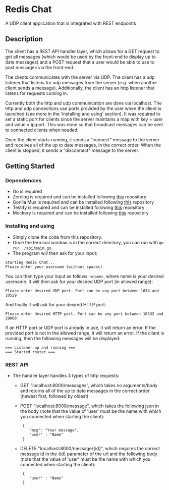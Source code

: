 # Redis Chat

A UDP client application that is integrated with REST endpoints

## Description

The client has a REST API handler layer, which allows for a GET request to get all messages (which would be used by the front-end to display up to date messages) and a POST request that a user would be able to use to post messages via the front-end.

The clients communicates with the server via UDP. The client has a udp listener that listens for udp messages from the server (e.g. when another client sends a message). Additionally, 
the client has an http listener that listens for requests coming in.

Currently both the http and udp communication are done via localhost. The http and udp connections use ports provided by the user when the client is launched (see more in the 'installing and using' section).
It was required to set a static port for clients since the server maintains a map with key = user and value = ip:port. This was done so that broadcast messages can be sent to connected clients when needed. 

Once the client starts running, it sends a "connect" message to the server and receives all of the up to date messages, in the correct order. When the client is stopped, it sends a "disconnect" message to the server.

## Getting Started

### Dependencies

* Go is required
* Zerolog is required and can be installed following [this](https://github.com/rs/zerolog) repository
* Gorilla Mux is required and can be installed following [this](https://github.com/gorilla/mux) repository
* Testify is required and can be installed following [this](github.com/stretchr/testify/mock) repository
* Mockery is required and can be installed following [this](github.com/stretchr/testify/assert) repository

### Installing and using

* Simply clone the code from this repository.
* Once the terminal window is in the correct directory, you can run with ```go run ./api/main.go```.
* The program will then ask for your input:
```
Starting Redis Chat...
Please enter your username (without spaces)
```

You can then type your input as follows: ```<name>```, where name is your desired username. It will then ask for your desired UDP port (in allowed range):
```
Please enter desired UDP port. Port can be any port between 1054 and 10529
```

And finally it will ask for your desired HTTP port:
```
Please enter desired HTTP port. Port can be any port between 10532 and 20000
```

If an HTTP port or UDP port is already in use, it will return an error. If the provided port is not in the allowed range, it will return an error. If the client is running, then the following messages will be displayed:

```
=== Listener up and running ===
=== Started router ===
```

### REST API

* The handler layer handles 3 types of http requests: 
   - GET "localhost:8000/messages", which takes no arguments/body and returns all of the up to date messages in the correct order (newest first, followed by oldest)
   
   - POST "localhost:8000/message", which takes the following json in the body (note that the value of 'user' must be the name with which you connected when starting the client):
      ```
       {
          "msg": "Your message",
          "user" : "Name" 
       }
      ```
   - DELETE "localhost:8000/message/{id}", which requires the correct message id in the {id} parameter of the url and the following body (note that the value of 'user' must be the name with which you connected when starting the client):
      ```
       {
          "user" : "Name" 
       }
      ```
